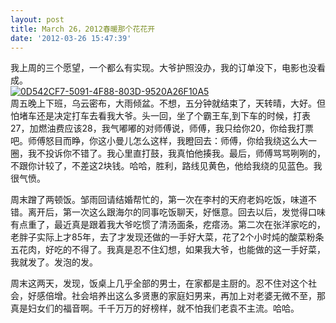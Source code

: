 ```yaml
---
layout: post
title: March 26，2012春暖那个花花开
date: '2012-03-26 15:47:39'
---
```



 我上周的三个愿望，一个都么有实现。大爷护照没办，我的订单没下，电影也没看成。  
[![](http://abby.beta4better.me/wp-content/uploads/2012/03/0D542CF7-5091-4F88-803D-9520A26F10A5-221x300.png "0D542CF7-5091-4F88-803D-9520A26F10A5")](http://abby.beta4better.me/wp-content/uploads/2012/03/0D542CF7-5091-4F88-803D-9520A26F10A5.png)  
 周五晚上下班，乌云密布，大雨倾盆。不想，五分钟就结束了，天转晴，大好。但怕堵车还是决定打车去看我大爷。头一回，坐了个霸王车,到下车的时候，打表27，加燃油费应该28，我气嘟嘟的对师傅说，师傅，我只给你20，你给我打票吧。师傅怒目而睁，你这小曼儿怎么这样，我瞪回去：师傅，你给我绕这么大一圈，我不投诉你不错了。我心里直打鼓，我真怕他揍我。最后，师傅骂骂咧咧的，不跟你计较了，不差这2块钱。哈哈，胜利，路线见黄色，他给我绕的见蓝色。我很气愤。

 周末蹭了两顿饭。邹雨回请结婚帮忙的，第一次在李村的天府老妈吃饭，味道不错。离开后，第一次这么跟海尔的同事吃饭聊天，好惬意。回去以后，发觉得口味有点重了，最近真是跟着我大爷吃惯了清汤面条，疙瘩汤。第二次在张洋家吃的，老胖子实际上才85年，去了才发现还做的一手好大菜，花了2个小时炖的酸菜粉条五花肉，好吃的不得了。我真是忍不住幻想，如果我大爷，也能做的这一手好菜，我就发了。发泡的发。

 周末这两天，发现，饭桌上几乎全部的男士，在家都是主厨的。忍不住对这个社会，好感倍增。社会培养出这么多贤惠的家庭妇男来，再加上对老婆无微不至，那真是妇女们的福音啊。千千万万的好榜样，就不怕我们老袁不主流。哈哈。


